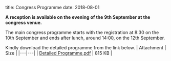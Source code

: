 title: Congress Programme
date: 2018-08-01  

**A reception is available on the evening of the 9th September at the congress venue.**

The main congress programme starts with the registration at 8:30 on the 10th September and ends after lunch, around 14:00, on the 12th September.


Kindly download the detailed programme from the link below.
| Attachment | Size |
|---|---|
| <a href="/4m-association/files/Detailed Programme.pdf">Detailed Programme.pdf</a> | 815 KB |
